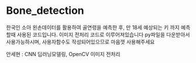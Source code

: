 # Bone_detection


한국인 소아 왼손데이터를 활용하여 골연령을 예측한 후, 만 18세 예상되는 키 까지 예측할때 사용된 코드입니다.
이미지 전처리 코드로 이루어져있습니다
py파일을 다운받아서 사용가능하시며, 사용자함수도 작성되어있으므로 마음껏 사용해주세요

안세현 : CNN 딥러닝모델링, OpenCV 이미지 전처리